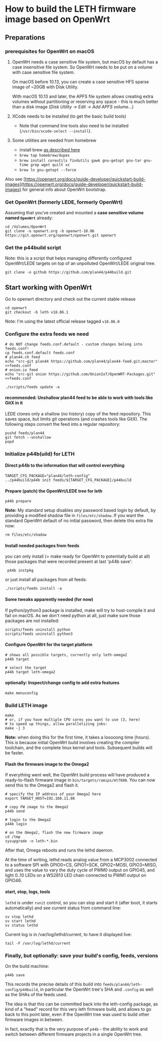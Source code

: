 # How to build the LETH firmware image based on OpenWrt

## Preparations

### prerequisites for OpenWrt on macOS

1. OpenWrt needs a case sensitive file system, but macOS by default has a case insensitive file system. So OpenWrt needs to be put on a volume with case sensitive file system.

   On macOS before 10.13, you can create a case sensitive HFS sparse image of ~20GB with Disk Utility.

   With macOS 10.13 and later, the APFS file system allows creating extra volumes without partitioning or reserving any space - this is much better than a disk image (*Disk Utility -> Edit -> Add APFS volume...*)

2. XCode needs to be installed (to get the basic build tools)
   - Note that command line tools also need to be installed (`/usr/bin/xcode-select --install`).


3. Some utilities are needed from homebrew
   - install brew [as described here](https://brew.sh)
   - `brew tap homebrew/dupes`
   - `brew install coreutils findutils gawk gnu-getopt gnu-tar gnu-time grep wget quilt xz`
   - `brew ln gnu-getopt --force`

Also see [https://openwrt.org/docs/guide-developer/quickstart-build-images](https://openwrt.org/docs/guide-developer/quickstart-build-images) for general info about OpenWrt bootstrap.

### Get OpenWrt (formerly LEDE, formerly OpenWrt)

Assuming that you've created and mounted a **case sensitive volume named `OpenWrt`** already:

    cd /Volumes/OpenWrt
    git clone -o openwrt.org -b openwrt-18.06 https://git.openwrt.org/openwrt/openwrt.git openwrt

### Get the p44build script

Note: this is a script that helps managing differently configured OpenWrt/LEDE targets on top of an unpolluted OpenWrt/LEDE original tree.

    git clone -o github https://github.com/plan44/p44build.git

## Start working with OpenWrt

Go to openwrt directory and check out the current stable release

    cd openwrt
    git checkout -b leth v18.06.1

Note: I'm using the latest official release tagged `v18.06.0`

### Configure the extra feeds we need

    # do NOT change feeds.conf.default - custom changes belong into feeds.conf!
    cp feeds.conf.default feeds.conf
    # plan44.ch feed
    echo "src-git plan44 https://github.com/plan44/plan44-feed.git;master" >>feeds.conf
    # onion.io feed
    echo "src-git onion https://github.com/OnionIoT/OpenWRT-Packages.git" >>feeds.conf

    ./scripts/feeds update -a

#### recommended: Unshallow plan44 feed to be able to work with tools like GitX in it

LEDE clones only a shallow (no history) copy of the feed repository. This saves space, but limits git operations (and crashes tools like GitX). The following steps convert the feed into a regular repository:

    pushd feeds/plan44
    git fetch --unshallow
    popd

### Initialize p44b(uild) for LETH

#### Direct p44b to the information that will control everything

    TARGET_CFG_PACKAGE="plan44/leth-config"
    ../p44build/p44b init feeds/${TARGET_CFG_PACKAGE}/p44build

#### Prepare (patch) the OpenWrt/LEDE tree for leth

    p44b prepare

**Note:** My standard setup disables *any* password based login by default, by providing a modified shadow file in `files/etc/shadow`. If you want the standard OpenWrt default of no initial password, then delete this extra file now:

    rm files/etc/shadow

#### Install needed packages from feeds

you can only install (= make ready for OpenWrt to potentially build at all)
those packages that were recorded present at last 'p44b save':

     p44b instpkg

or just install all packages from all feeds:

    ./scripts/feeds install -a

#### Some tweaks apparently needed (for now)

If python/python3 package is installed, make will try to host-compile it and fail on macOS. As we don't need python at all, just make sure those packages are not installed:

    scripts/feeds uninstall python
    scripts/feeds uninstall python3

#### Configure OpenWrt for the target platform

    # shows all possible targets, currently only leth-omega2
    p44b target

    # select the target
    p44b target leth-omega2

#### optionally: Inspect/change config to add extra features

    make menuconfig

### Build LETH image

    make
    # or, if you have multiple CPU cores you want to use (3, here)
    # to speed up things, allow parallelizing jobs:
    make -j 3

**Note:** when doing this for the first time, it takes a looooong time (hours). This is because initial OpenWrt build involves creating the compiler toolchain, and the complete linux kernel and tools. Subsequent builds will be faster.


#### Flash the firmware image to the Omega2

If everything went well, the OpenWrt build process will have produced a ready-to-flash firmware image in `bin/targets/ramips/mt7688`. You can now send this to the Omega2 and flash it.

    # specify the IP address of your Omega2 here
    export TARGET_HOST=192.168.11.86

    # copy FW image to the Omega2
    p44b send

    # login to the Omega2
    p44b login

    # on the Omega2, flash the new firmware image
    cd /tmp
    sysupgrade -n leth-*.bin


After that, Omega reboots and runs the lethd daemon.

At the time of writing, lethd reads analog value from a MCP3002 connected to a software SPI with GPIO0=CS, GPIO1=SCK, GPIO2=MOSI, GPIO3=MISO, and uses the value to vary the duty cycle of PWM0 output on GPIO45, and light 0..10 LEDs on a WS2813 LED chain connected to PWM1 output on GPIO46.

#### start, stop, logs, tools

`lethd` is under `runit` control, so you can stop and start it (after boot, it starts automatically) and see current status from command line:

    sv stop lethd
    sv start lethd
    sv status lethd

Current log is in /var/log/lethd/current, to have it displayed live:

    tail -F /var/log/lethd/current


### Finally, but optionally: save your build's config, feeds, versions

On the build machine:

    p44b save

This records the precise details of this build into `feeds/plan44/leth-config/p44build`, in particular the OpenWrt tree's SHA and `.config` as well as the SHAs of the feeds used.

The idea is that this can be committed back into the leth-config package, as kind of a "head" record for this very leth firmware build, and allows to go back to this point later, even if the OpenWrt tree was used to build other firmware images in between.

In fact, exactly that is the very purpose of `p44b` - the ability to work and switch between different firmware projects in a single OpenWrt tree.

